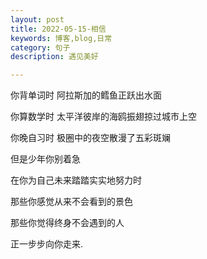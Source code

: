 ```yaml
---
layout: post
title: 2022-05-15-相信
keywords: 博客,blog,日常
category: 句子
description: 遇见美好

---
```



你背单词时 阿拉斯加的鳕鱼正跃出水面 

你算数学时 太平洋彼岸的海鸥振翅掠过城市上空 

你晚自习时 极圈中的夜空散漫了五彩斑斓 

但是少年你别着急 

在你为自己未来踏踏实实地努力时 

那些你感觉从来不会看到的景色 

那些你觉得终身不会遇到的人 

正一步步向你走来.